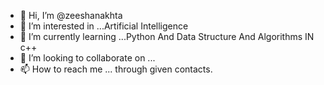 - 👋 Hi, I’m @zeeshanakhta
- 👀 I’m interested in ...Artificial Intelligence 
- 🌱 I’m currently learning ...Python And Data Structure And Algorithms IN c++
- 💞️ I’m looking to collaborate on ...
- 📫 How to reach me ... through given contacts.

<!---
Hi, welcome in this Gig! ** PLEASE CONTACT ME BEFORE PLACING AN ORDER ** If you want to develop an application or any work using Python then you have come to the right place. I will not only do your work but also make it sure that it meets your needs. I can do the following things in Python: >>Simple python programming scripts. >>Object Oriented Programming (OOP) tasks in python. >>GUI based desktop >>Deployment of python application, I Encourage you to SEND me a MESSAGE before PLACING an ORDER, I will have the Opportunity to fully understand your Project.

Languages
--->
